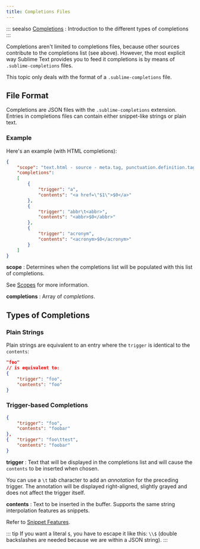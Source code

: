 ```yaml
---
title: Completions Files
---
```


::: seealso
[Completions](/guide/extensibility/completions.md)
: Introduction to the different types of completions
:::

Completions aren't limited to completions files, because other sources
contribute to the completions list (see above).
However, the most explicit way Sublime Text provides you to feed it completions
is by means of `.sublime-completions` files.

This topic only deals with the format of a `.sublime-completions` file.

## File Format

Completions are JSON files with the `.sublime-completions` extension.
Entries in completions files can contain either snippet-like strings or plain
text.

### Example

Here's an example (with HTML completions):

```json
{
    "scope": "text.html - source - meta.tag, punctuation.definition.tag.begin",
    "completions":
    [
        {
            "trigger": "a",
            "contents": "<a href=\"$1\">$0</a>"
        },
        {
            "trigger": "abbr\t<abbr>",
            "contents": "<abbr>$0</abbr>"
        },
        {
            "trigger": "acronym",
            "contents": "<acronym>$0</acronym>"
        }
    ]
}
```

**scope**
: Determines when the completions list will be populated with this list of
  completions.

  See [Scopes][] for more information.

[Scopes]: /guide/extensibility/syntaxdefs.md#scopes

**completions**
: Array of *completions*.

  <!-- TODO: Cause upper text to become a paragraph and fix a spacing bug. -->

## Types of Completions

### Plain Strings

Plain strings are equivalent to an entry where the `trigger` is identical to the
`contents`:

```json
"foo"
// is equivalent to:
{
    "trigger": "foo",
    "contents": "foo"
}
```

### Trigger-based Completions

```json
{
    "trigger": "foo",
    "contents": "foobar"
},
{   "trigger": "foo\ttest",
    "contents": "foobar"
}
```

**trigger**
: Text that will be displayed in the completions list and will cause the
  `contents` to be inserted when chosen.

  You can use a `\t` tab character to add an *annotation* for the preceding
  trigger.
  The annotation will be displayed right-aligned, slightly grayed and does not
  affect the trigger itself.

**contents**
: Text to be inserted in the buffer.
  Supports the same string interpolation features as snippets.

  Refer to [Snippet Features][].

[Snippet Features]: /guide/extensibility/snippets.md#snippet-features

::: tip
If you want a literal `$`, you have to escape it like this: `\\$`
(double backslashes are needed because we are within a JSON string).
:::
